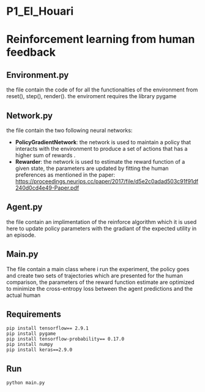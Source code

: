 # P1_El_Houari

# Reinforcement learning from human feedback


## Environment.py
the file contain the code of for all the functionalties of the environment from reset(), step(), render(). 
the enviroment requires the library pygame

## Network.py 
the file contain the two following neural networks: 
* **PolicyGradientNetwork**: the network is used to maintain a policy that interacts with the environment to produce a set of actions that has a higher sum of rewards . 
* **Rewarder**:  the network is used to estimate the reward function of a given state, the parameters are updated by fitting the human preferences as mentioned in the paper: https://proceedings.neurips.cc/paper/2017/file/d5e2c0adad503c91f91df240d0cd4e49-Paper.pdf

## Agent.py
the file contain an implimentation of the reinforce algorithm which it is used here to update policy parameters with the gradiant of the expected utility in an episode.

## Main.py
The file contain a main class where i run the experiment, the policy goes and create two sets of trajectories which are presented for the human comparison, the parameters of the reward function estimate are optimized to minimize the cross-entropy loss between the agent predictions and the actual human


## Requirements 
    pip install tensorflow== 2.9.1
    pip install pygame
    pip install tensorflow-probability== 0.17.0
    pip install numpy 
    pip install keras==2.9.0
## Run 
    python main.py

